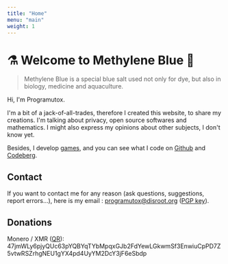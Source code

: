 ```yaml
---
title: "Home"
menu: "main"
weight: 1
---
```


# ⚗️ Welcome to Methylene Blue 🧪

> Methylene Blue is a special blue salt used not only for dye, but also in biology, medicine and aquaculture. 

Hi, I'm Programutox. 

I'm a bit of a jack-of-all-trades, therefore I created this website, to share my creations. I'm talking about privacy, open source softwares and mathematics.
I might also express my opinions about other subjects, I don't know yet.

Besides, I develop [games](https://programutox.itch.io/), and you can see what I code on [Github](https://github.com/programutox/) and [Codeberg](https://codeberg.org/programutox/).

## Contact

If you want to contact me for any reason (ask questions, suggestions, report errors...), here is my email : programutox@disroot.org ([PGP key](/programutox.asc)).

## Donations

Monero / XMR ([QR](/images/monero.png)): 47jmWLy6pjyQUc63pYQBYqTYbMpqxGJb2FdYewLGkwmSf3EnwiuCpPD7Z5vtwRSZrhgNEU1gYX4pd4UyYM2DcY3jF6eSbdp
